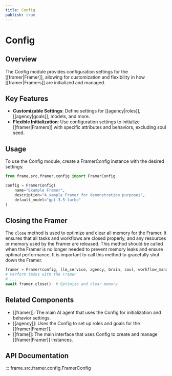 ```yaml
---
title: Config
publish: true
---
```


# Config

## Overview

The Config module provides configuration settings for the [[framer|Framer]], allowing for customization and flexibility in how [[framer|Framers]] are initialized and managed.

## Key Features

- **Customizable Settings**: Define settings for [[agency|roles]], [[agency|goals]], models, and more.
- **Flexible Initialization**: Use configuration settings to initialize [[framer|Framers]] with specific attributes and behaviors, excluding soul seed.

## Usage

To use the Config module, create a FramerConfig instance with the desired settings:

```python
from frame.src.framer.config import FramerConfig

config = FramerConfig(
    name="Example Framer",
    description="A sample Framer for demonstration purposes",
    default_model="gpt-3.5-turbo"
)
```

## Closing the Framer

The `close` method is used to optimize and clear all memory for the Framer. It ensures that all tasks and workflows are closed properly, and any resources or memory used by the Framer are released. This method should be called when the Framer is no longer needed to prevent memory leaks and ensure optimal performance. It is important to call this method to gracefully shut down the Framer.

```python
framer = Framer(config, llm_service, agency, brain, soul, workflow_manager)
# Perform tasks with the Framer
# ...
await framer.close()  # Optimize and clear memory
```

## Related Components

- [[framer]]: The main AI agent that uses the Config for initialization and behavior settings.
- [[agency]]: Uses the Config to set up roles and goals for the [[framer|Framer]].
- [[frame]]: The main interface that uses Config to create and manage [[framer|Framer]] instances.

## API Documentation

::: frame.src.framer.config.FramerConfig
